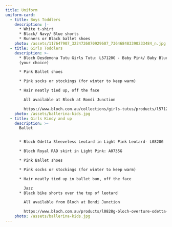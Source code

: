 ```yaml
---
title: Uniform
uniform-card:
  - title: Boys Toddlers
    description: |-
      * White t-shirt
      * Black/ Navy/ Blue shorts
      * Runners or Black ballet shoes
    photo: /assets/117647907_3224726070929607_736468483390233484_n.jpg
  - title: Girls Toddlers
    description: >-
      * Bloch Desdemona Tutu Girls Tutu: L57120G - Baby Pink/ Baby Blue or White
      (your choice)

      * Pink Ballet shoes

      * Pink socks or stockings (for winter to keep warm)

      * Hair neatly tied up, off the face

        All available at Bloch at Bondi Junction

        https://www.bloch.com.au/collections/girls-tutus/products/l57120g-bloch-desdemona-tutu-girls-leotard-3?variant=23305271181393
    photo: /assets/ballerina-kids.jpg
  - title: Girls Kindy and up
    description: >-
      Ballet


      * Bloch Odetta Sleeveless Leotard in Light Pink Leotard- L0828G

      * Bloch Royal RAD skirt in Light Pink: A0735G 

      * Pink Ballet shoes

      * Pink socks or stockings (for winter to keep warm)

      * Hair neatly tied up in ballet bun, off the face

        Jazz
      * Black bike shorts over the top of leotard

        All available from Bloch at Bondi Junction

        https://www.bloch.com.au/products/l0828g-bloch-overture-odetta-sleeveless-pleat-girls-leotard-2?_pos=188&_sid=bc3dfa2e7&_ss=r&variant=23302314983505
    photo: /assets/ballerina-kids.jpg
---
```

